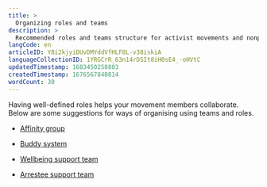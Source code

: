 ```yaml
---
title: >
  Organizing roles and teams
description: >
  Recommended roles and teams structure for activist movements and nonprofits
langCode: en
articleID: Y8i2kjyiDUvDMYddVfHLF8L-v38iskiA
languageCollectionID: 1YRGCrR_63n14rDSIt8iH0sE4_-oHVtC
updatedTimestamp: 1683450258803
createdTimestamp: 1676567840814
wordCount: 30
---
```


Having well-defined roles helps your movement members collaborate. Below are some suggestions for ways of organising using teams and roles.

-   [Affinity group](/organising/roles/affinity-group)
    
-   [Buddy system](/organising/roles/buddy-system)
    
-   [Wellbeing support team](/wellbeing/action/team)
    
-   [Arrestee support team](/rights/arrestee-support)